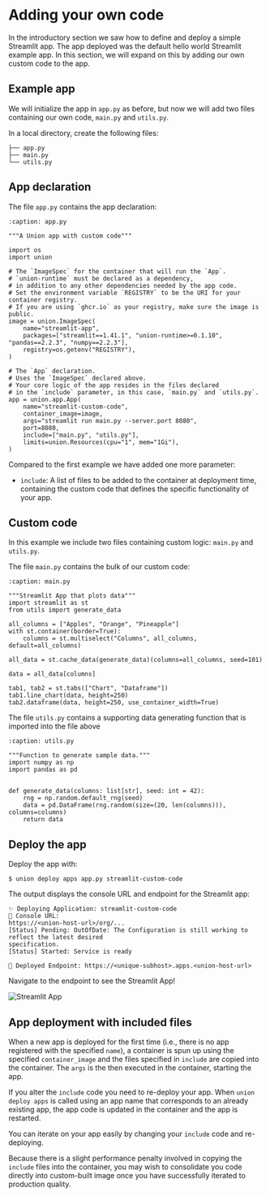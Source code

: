 # Adding your own code

In the introductory section we saw how to define and deploy a simple Streamlit app.
The app deployed was the default hello world Streamlit example app.
In this section, we will expand on this by adding our own custom code to the app.

## Example app

We will initialize the app in `app.py` as before, but now we will add two files containing our own code, `main.py` and `utils.py`.

In a local directory, create the following files:

```{code-block} shell
├── app.py
├── main.py
└── utils.py
```

## App declaration

The file `app.py` contains the app declaration:

```{code-block} python
:caption: app.py

"""A Union app with custom code"""

import os
import union

# The `ImageSpec` for the container that will run the `App`.
# `union-runtime` must be declared as a dependency,
# in addition to any other dependencies needed by the app code.
# Set the environment variable `REGISTRY` to be the URI for your container registry.
# If you are using `ghcr.io` as your registry, make sure the image is public.
image = union.ImageSpec(
    name="streamlit-app",
    packages=["streamlit==1.41.1", "union-runtime>=0.1.10", "pandas==2.2.3", "numpy==2.2.3"],
    registry=os.getenv("REGISTRY"),
)

# The `App` declaration.
# Uses the `ImageSpec` declared above.
# Your core logic of the app resides in the files declared
# in the `include` parameter, in this case, `main.py` and `utils.py`.
app = union.app.App(
    name="streamlit-custom-code",
    container_image=image,
    args="streamlit run main.py --server.port 8080",
    port=8080,
    include=["main.py", "utils.py"],
    limits=union.Resources(cpu="1", mem="1Gi"),
)
```

Compared to the first example we have added one more parameter:

* `include`: A list of files to be added to the container at deployment time, containing the custom code that defines the specific functionality of your app.

## Custom code

In this example we include two files containing custom logic: `main.py` and `utils.py`.

The file `main.py` contains the bulk of our custom code:

```{code-block} python
:caption: main.py

"""Streamlit App that plots data"""
import streamlit as st
from utils import generate_data

all_columns = ["Apples", "Orange", "Pineapple"]
with st.container(border=True):
    columns = st.multiselect("Columns", all_columns, default=all_columns)

all_data = st.cache_data(generate_data)(columns=all_columns, seed=101)

data = all_data[columns]

tab1, tab2 = st.tabs(["Chart", "Dataframe"])
tab1.line_chart(data, height=250)
tab2.dataframe(data, height=250, use_container_width=True)
```

The file `utils.py` contains a supporting data generating function that is imported into the file above

```{code-block} python
:caption: utils.py

"""Function to generate sample data."""
import numpy as np
import pandas as pd


def generate_data(columns: list[str], seed: int = 42):
    rng = np.random.default_rng(seed)
    data = pd.DataFrame(rng.random(size=(20, len(columns))), columns=columns)
    return data
```

## Deploy the app

Deploy the app with:

```{code-block} shell
$ union deploy apps app.py streamlit-custom-code
```

The output displays the console URL and endpoint for the Streamlit app:

```{code-block} shell
✨ Deploying Application: streamlit-custom-code
🔎 Console URL:
https://<union-host-url>/org/...
[Status] Pending: OutOfDate: The Configuration is still working to reflect the latest desired
specification.
[Status] Started: Service is ready

🚀 Deployed Endpoint: https://<unique-subhost>.apps.<union-host-url>
```

Navigate to the endpoint to see the Streamlit App!

![Streamlit App](/_static/images/user-guide/core-concepts/serving/custom-code-streamlit.png)

## App deployment with included files

When a new app is deployed for the first time (i.e., there is no app registered with the specified `name`),
a container is spun up using the specified `container_image` and the files specified in `include` are
copied into the container. The `args` is the then executed in the container, starting the app.

If you alter the `include` code you need to re-deploy your app.
When `union deploy apps` is called using an app name that corresponds to an already existing app,
the app code is updated in the container and the app is restarted.

You can iterate on your app easily by changing your `include` code and re-deploying.

Because there is a slight performance penalty involved in copying the `include` files into the container,
you may wish to consolidate you code directly into custom-built image once you have successfully iterated to production quality.
